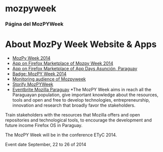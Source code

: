 # mozpyweek

### Página del MozPYWeek

**About MozPy Week**
Website & Apps
==============

* [MozPy Week 2014](http://www.mozpyweek.org/)
* [App on Firefox Marketplace of Mozpy Week 2014](https://marketplace.firefox.com/app/mozpyweek)
* [App on Firefox Marketplace of App Days Asunción, Paraguay](https://marketplace.firefox.com/app/appdaysasu)
* [Badge: MozPY Week 2014](https://badges.mozilla.org/en-US/badges/badge/MozPY-Week-2014)
* [Monitoring audience of Mozpyweek](https://tagboard.com/mozpyweek/183073)
* [Storify MozPYWeek](https://storify.com/lourcastle/mozpy-week-2014)
* [Eventbrite Mozilla Paraguay](http://www.eventbrite.es/o/mozilla-paraguay-6665493113)
*The MozPY Week aims in reach all the Paraguayan population, give important knowledge about the resources, tools and open and free to develop technologies, entrepreneurship, innovation and research that broadly favor the stakeholders.

Train stakeholders with the resources that Mozilla offers and open repositories and technological tools, to encourage the development and future income Firefox OS in Paraguay.

The MozPY Week will be in the conference ETyC 2014.

Event date
September, 22 to 26 of 2014

